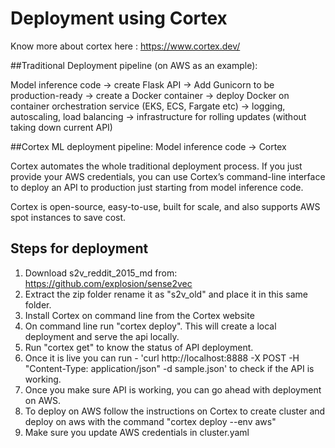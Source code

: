 # Deployment using Cortex
Know more about cortex here : https://www.cortex.dev/


##Traditional Deployment pipeline (on AWS as an example):

Model inference code -> create Flask API -> Add Gunicorn to be production-ready -> create a Docker container -> deploy Docker on container orchestration service (EKS, ECS, Fargate etc) -> logging, autoscaling, load balancing -> infrastructure for rolling updates (without taking down current API)

##Cortex ML deployment pipeline:
Model inference code -> Cortex

Cortex automates the whole traditional deployment process. If you just provide your AWS credentials, you can use Cortex’s command-line interface to deploy an API to production just starting from model inference code.

Cortex is open-source, easy-to-use, built for scale, and also supports AWS spot instances to save cost.


## Steps for deployment 

1) Download s2v_reddit_2015_md from: https://github.com/explosion/sense2vec
2) Extract the zip folder rename it as "s2v_old" and place it in this same folder.
3) Install Cortex on command line from the Cortex website 
4) On command line run "cortex deploy". This will create a local deployment and serve the api locally.
5) Run "cortex get" to know the status of API deployment. 
6) Once it is live you can run - 'curl http://localhost:8888 -X POST -H "Content-Type: application/json" -d sample.json' to check if the API is working.
7) Once you make sure API is working, you can go ahead with deployment on AWS.
8) To deploy on AWS follow the instructions on Cortex to create cluster and deploy on aws with the command "cortex deploy --env aws"
9) Make sure you update AWS credentials in cluster.yaml 